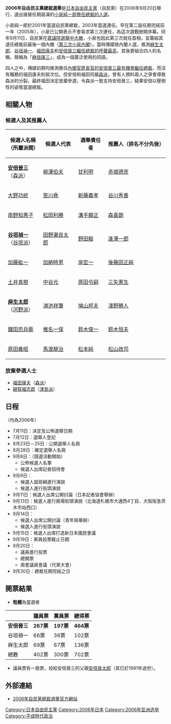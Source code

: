 **2006年自由民主黨總裁選舉**是[日本](../Page/日本.md "wikilink")[自由民主黨](https://zh.wikipedia.org/wiki/自由民主黨_\(日本\) "wikilink")（自民黨）在2006年9月20日舉行，選出接替任期屆滿的[小泉純一郎擔任](https://zh.wikipedia.org/wiki/小泉純一郎 "wikilink")[總裁的人選](../Page/自由民主黨總裁.md "wikilink")。

小泉純一郎於2001年當選自民黨總裁，2003年當選連任。早在第二屆任期完結前一年（2005年），小泉已公開表示不會尋求第三次連任，為這次選戰掀開序幕。同年9月11日，自民黨在[眾議院選舉中大勝](https://zh.wikipedia.org/wiki/2005年日本眾議院選舉 "wikilink")，小泉也因此第三次就任首相，並籌組其退任總裁前最後一個內閣（[第三次小泉內閣](https://zh.wikipedia.org/wiki/第三次小泉內閣 "wikilink")）。當時傳媒按內閣人選，推測[麻生太郎](../Page/麻生太郎.md "wikilink")、[谷垣禎一](https://zh.wikipedia.org/wiki/谷垣禎一 "wikilink")、[福田康夫](../Page/福田康夫.md "wikilink")和[安倍晉三繼任總裁的呼聲最高](https://zh.wikipedia.org/wiki/安倍晉三 "wikilink")，其後更組合四人的名稱，簡稱為「[麻垣康三](https://zh.wikipedia.org/wiki/麻垣康三 "wikilink")」，成為一個廣泛使用的詞語。

四人之中，傳媒初期均推測擔任[內閣官房長官的安倍晉三最有機會繼任總裁](https://zh.wikipedia.org/wiki/內閣官房長官 "wikilink")，而沒有職務的福田康夫則居次位。但安倍和福田同屬[森派](https://zh.wikipedia.org/wiki/森派 "wikilink")，曾有人預料兩人之爭會導致森派的分裂。最終福田決定放棄參選，令森派一致支持安倍晉三，結果安倍以壓倒性的姿態當選總裁。

## 相關人物

### 候選人及其推薦人

<table>
<thead>
<tr class="header">
<th><p>候選人名稱<br />
（所屬派閥）</p></th>
<th><p>候選人代表</p></th>
<th><p>選舉責任者</p></th>
<th><p>推薦人（排名不分先後）</p></th>
</tr>
</thead>
<tbody>
<tr class="odd">
<td><p><strong><a href="https://zh.wikipedia.org/wiki/安倍晉三" title="wikilink">安倍晉三</a></strong><br />
（<a href="https://zh.wikipedia.org/wiki/森派" title="wikilink">森派</a>）</p></td>
<td><p><a href="https://zh.wikipedia.org/wiki/柳澤伯夫" title="wikilink">柳澤伯夫</a></p></td>
<td><p><a href="../Page/甘利明.md" title="wikilink">甘利明</a></p></td>
<td><p><a href="../Page/赤城德彦.md" title="wikilink">赤城德彦</a></p></td>
</tr>
<tr class="even">
<td><p><a href="../Page/大野功統.md" title="wikilink">大野功統</a></p></td>
<td><p><a href="https://zh.wikipedia.org/wiki/笹川堯" title="wikilink">笹川堯</a></p></td>
<td><p><a href="../Page/新藤義孝.md" title="wikilink">新藤義孝</a></p></td>
<td><p><a href="https://zh.wikipedia.org/wiki/谷川秀善" title="wikilink">谷川秀善</a></p></td>
</tr>
<tr class="odd">
<td><p><a href="https://zh.wikipedia.org/wiki/南野知惠子" title="wikilink">南野知惠子</a></p></td>
<td><p><a href="https://zh.wikipedia.org/wiki/松岡利勝" title="wikilink">松岡利勝</a></p></td>
<td><p><a href="https://zh.wikipedia.org/wiki/溝手顯正" title="wikilink">溝手顯正</a></p></td>
<td><p><a href="../Page/森喜朗.md" title="wikilink">森喜朗</a></p></td>
</tr>
<tr class="even">
<td><p><strong><a href="https://zh.wikipedia.org/wiki/谷垣禎一" title="wikilink">谷垣禎一</a></strong><br />
（<a href="https://zh.wikipedia.org/wiki/谷垣派" title="wikilink">谷垣派</a>）</p></td>
<td><p><a href="https://zh.wikipedia.org/wiki/田野瀨良太郎" title="wikilink">田野瀨良太郎</a></p></td>
<td><p><a href="../Page/野田毅_(政治家).md" title="wikilink">野田毅</a></p></td>
<td><p><a href="../Page/逢澤一郎.md" title="wikilink">逢澤一郎</a></p></td>
</tr>
<tr class="odd">
<td><p><a href="../Page/加藤紘一.md" title="wikilink">加藤紘一</a></p></td>
<td><p><a href="https://zh.wikipedia.org/wiki/加納時男" title="wikilink">加納時男</a></p></td>
<td><p><a href="https://zh.wikipedia.org/wiki/岸宏一" title="wikilink">岸宏一</a></p></td>
<td><p><a href="../Page/後藤田正純.md" title="wikilink">後藤田正純</a></p></td>
</tr>
<tr class="even">
<td><p><a href="https://zh.wikipedia.org/wiki/土井真樹" title="wikilink">土井真樹</a></p></td>
<td><p><a href="../Page/中谷元.md" title="wikilink">中谷元</a></p></td>
<td><p><a href="https://zh.wikipedia.org/wiki/原田令嗣" title="wikilink">原田令嗣</a></p></td>
<td><p><a href="https://zh.wikipedia.org/wiki/三矢憲生" title="wikilink">三矢憲生</a></p></td>
</tr>
<tr class="odd">
<td><p><strong><a href="../Page/麻生太郎.md" title="wikilink">麻生太郎</a></strong><br />
（<a href="https://zh.wikipedia.org/wiki/為公會" title="wikilink">河野派</a>）</p></td>
<td><p><a href="https://zh.wikipedia.org/wiki/鴻池祥肇" title="wikilink">鴻池祥肇</a></p></td>
<td><p><a href="https://zh.wikipedia.org/wiki/鳩山邦夫" title="wikilink">鳩山邦夫</a></p></td>
<td><p><a href="https://zh.wikipedia.org/wiki/淺野勝人" title="wikilink">淺野勝人</a></p></td>
</tr>
<tr class="even">
<td><p><a href="../Page/鍵田忠兵衛.md" title="wikilink">鍵田忠兵衛</a></p></td>
<td><p><a href="https://zh.wikipedia.org/wiki/椎名一保" title="wikilink">椎名一保</a></p></td>
<td><p><a href="https://zh.wikipedia.org/wiki/鈴木俊一_(衆議院議員)" title="wikilink">鈴木俊一</a></p></td>
<td><p><a href="https://zh.wikipedia.org/wiki/鈴木恒夫" title="wikilink">鈴木恒夫</a></p></td>
</tr>
<tr class="odd">
<td><p><a href="https://zh.wikipedia.org/wiki/原田義昭" title="wikilink">原田義昭</a></p></td>
<td><p><a href="https://zh.wikipedia.org/wiki/馬渡龍治" title="wikilink">馬渡龍治</a></p></td>
<td><p><a href="../Page/松本純.md" title="wikilink">松本純</a></p></td>
<td><p><a href="../Page/松山政司.md" title="wikilink">松山政司</a></p></td>
</tr>
</tbody>
</table>

### 放棄參選人士

  - [福田康夫](../Page/福田康夫.md "wikilink")（[森派](https://zh.wikipedia.org/wiki/森派 "wikilink")）
  - [額賀福志郎](../Page/額賀福志郎.md "wikilink")（[津島派](https://zh.wikipedia.org/wiki/津島派 "wikilink")）

## 日程

（均為2006年）

  - 7月11日：決定及公佈選舉日期
  - 7月12日：選舉人登記
  - 8月23日－25日：公開選舉人名冊
  - 8月28日：確定選舉人名冊
  - 9月8日：（競選活動開始）
      - 公佈候選人名單
      - 候選人出席記者招待會
  - 9月9日：
      - 候選人就政綱進行演說
      - 候選人進行街頭演說
  - 9月11日：候選人出席公開討論（日本記者協會舉辦）
  - 9月13日：候選人進行兩場街頭演說（北海道札幌市大通西4丁目、大阪阪急茨木市站西口）
  - 9月14日：
      - 候選人出席公開討論（青年局舉辦）
      - 候選人進行街頭演說
  - 9月15日：候選人出席打造新日本國民會議
  - 9月19日：黨員投票截止日期
  - 9月20日：
      - 議員進行投票
      - 總開票
      - 兩會議員會議（代黨大會）
  - 9月30日：總裁任期完結之日

## 開票結果

  - **粗體**為當選者

|          | 議員票      | 黨員票      | 總得票      |
| -------- | -------- | -------- | -------- |
| **安倍晉三** | **267票** | **197票** | **464票** |
| 谷垣禎一     | 66票      | 36票      | 102票     |
| 麻生太郎     | 69票      | 67票      | 136票     |
| 總數       | 402票     | 300票     | 702票     |

  - 議員票有一廢票，投給安倍晉三的父親[安倍晉太郎](https://zh.wikipedia.org/wiki/安倍晉太郎 "wikilink")（其已於1991年過世）。

## 外部連結

  - [2006年自民黨總裁選舉官方網站](https://web.archive.org/web/20080312174852/http://www.jimin.jp/jimin/jimin/sousai06/)

[Category:日本自由民主黨](https://zh.wikipedia.org/wiki/Category:日本自由民主黨 "wikilink")
[Category:2006年日本](https://zh.wikipedia.org/wiki/Category:2006年日本 "wikilink")
[Category:2006年亚洲选举](https://zh.wikipedia.org/wiki/Category:2006年亚洲选举 "wikilink")
[Category:平成時代政治](https://zh.wikipedia.org/wiki/Category:平成時代政治 "wikilink")